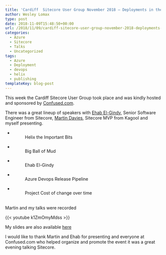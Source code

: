 ```yaml
---
title: 'Cardiff  Sitecore User Group November 2018 – Deployments in the post helix / cloud world'
author: Wesley Lomax
type: post
date: 2018-11-09T15:48:50+00:00
url: /2018/11/09/cardiff-sitecore-user-group-november-2018-deployments-in-the-post-helix-cloud-world/
categories:
  - Azure
  - Sitecore
  - Talks
  - Uncategorized
tags:
  - Azure
  - Deployment
  - devops
  - helix
  - publishing
templateKey: blog-post
---
```

This week the Cardiff Sitecore User Group took place and was kindly hosted and sponsored by <a href="https://www.confused.com/" target="_blank" rel="noopener">Confused.com</a>.

  
There was a great lineup of speakers with <a href="https://twitter.com/EhabElGindy" target="_blank" rel="noopener">Ehab El-Gindy</a>, Senior Software Engineer from Sitecore, <a href="https://twitter.com/TwentyGotoTen" target="_blank" rel="noopener">Martin Davies</a>, Sitecore MVP from Kagool and myself presenting.



<ul class="wp-block-gallery columns-3 is-cropped">
  <li class="blocks-gallery-item">
    <figure><a href="https://i0.wp.com/blog.wesleylomax.co.uk/wp-content/uploads/2018/11/Martin-Helix-the-important-bits.jpeg" data-rel="lightbox-image-0" data-rl_title="" data-rl_caption="" title=""><img class="wp-image-832" src="https://i0.wp.com/blog.wesleylomax.co.uk/wp-content/uploads/2018/11/Martin-Helix-the-important-bits.jpeg?w=640" alt="" data-id="832" data-link="http://blog.wesleylomax.co.uk/?attachment_id=832" srcset="https://i0.wp.com/blog.wesleylomax.co.uk/wp-content/uploads/2018/11/Martin-Helix-the-important-bits.jpeg?w=3264 3264w, https://i0.wp.com/blog.wesleylomax.co.uk/wp-content/uploads/2018/11/Martin-Helix-the-important-bits.jpeg?resize=300%2C225 300w, https://i0.wp.com/blog.wesleylomax.co.uk/wp-content/uploads/2018/11/Martin-Helix-the-important-bits.jpeg?resize=768%2C576 768w, https://i0.wp.com/blog.wesleylomax.co.uk/wp-content/uploads/2018/11/Martin-Helix-the-important-bits.jpeg?resize=1024%2C768 1024w, https://i0.wp.com/blog.wesleylomax.co.uk/wp-content/uploads/2018/11/Martin-Helix-the-important-bits.jpeg?w=1280 1280w, https://i0.wp.com/blog.wesleylomax.co.uk/wp-content/uploads/2018/11/Martin-Helix-the-important-bits.jpeg?w=1920 1920w" sizes="(max-width: 640px) 100vw, 640px" data-recalc-dims="1" /></a> <figcaption>Helix the Important Bits</figcaption> </figure>
  </li>
  <li class="blocks-gallery-item">
    <figure><a href="https://i2.wp.com/blog.wesleylomax.co.uk/wp-content/uploads/2018/11/Martin-Ball-of-Mud.jpg" data-rel="lightbox-image-1" data-rl_title="" data-rl_caption="" title=""><img class="wp-image-831" src="https://i2.wp.com/blog.wesleylomax.co.uk/wp-content/uploads/2018/11/Martin-Ball-of-Mud.jpg?w=640" alt="" data-id="831" data-link="http://blog.wesleylomax.co.uk/?attachment_id=831" srcset="https://i2.wp.com/blog.wesleylomax.co.uk/wp-content/uploads/2018/11/Martin-Ball-of-Mud.jpg?w=1200 1200w, https://i2.wp.com/blog.wesleylomax.co.uk/wp-content/uploads/2018/11/Martin-Ball-of-Mud.jpg?resize=300%2C225 300w, https://i2.wp.com/blog.wesleylomax.co.uk/wp-content/uploads/2018/11/Martin-Ball-of-Mud.jpg?resize=768%2C576 768w, https://i2.wp.com/blog.wesleylomax.co.uk/wp-content/uploads/2018/11/Martin-Ball-of-Mud.jpg?resize=1024%2C768 1024w" sizes="(max-width: 640px) 100vw, 640px" data-recalc-dims="1" /></a> <figcaption>Big Ball of Mud</figcaption> </figure>
  </li>
  <li class="blocks-gallery-item">
    <figure><a href="https://i1.wp.com/blog.wesleylomax.co.uk/wp-content/uploads/2018/11/Ehab-El-Gindy.jpeg" data-rel="lightbox-image-2" data-rl_title="" data-rl_caption="" title=""><img class="wp-image-830" src="https://i1.wp.com/blog.wesleylomax.co.uk/wp-content/uploads/2018/11/Ehab-El-Gindy.jpeg?w=640" alt="" data-id="830" data-link="http://blog.wesleylomax.co.uk/?attachment_id=830" srcset="https://i1.wp.com/blog.wesleylomax.co.uk/wp-content/uploads/2018/11/Ehab-El-Gindy.jpeg?w=3264 3264w, https://i1.wp.com/blog.wesleylomax.co.uk/wp-content/uploads/2018/11/Ehab-El-Gindy.jpeg?resize=300%2C225 300w, https://i1.wp.com/blog.wesleylomax.co.uk/wp-content/uploads/2018/11/Ehab-El-Gindy.jpeg?resize=768%2C576 768w, https://i1.wp.com/blog.wesleylomax.co.uk/wp-content/uploads/2018/11/Ehab-El-Gindy.jpeg?resize=1024%2C768 1024w, https://i1.wp.com/blog.wesleylomax.co.uk/wp-content/uploads/2018/11/Ehab-El-Gindy.jpeg?w=1280 1280w, https://i1.wp.com/blog.wesleylomax.co.uk/wp-content/uploads/2018/11/Ehab-El-Gindy.jpeg?w=1920 1920w" sizes="(max-width: 640px) 100vw, 640px" data-recalc-dims="1" /></a> <figcaption>Ehab El-Gindy</figcaption> </figure>
  </li>
  <li class="blocks-gallery-item">
    <figure><a href="https://i2.wp.com/blog.wesleylomax.co.uk/wp-content/uploads/2018/11/Wesley.jpg" data-rel="lightbox-image-3" data-rl_title="" data-rl_caption="" title=""><img class="wp-image-829" src="https://i2.wp.com/blog.wesleylomax.co.uk/wp-content/uploads/2018/11/Wesley.jpg?w=640" alt="" data-id="829" data-link="http://blog.wesleylomax.co.uk/?attachment_id=829" srcset="https://i2.wp.com/blog.wesleylomax.co.uk/wp-content/uploads/2018/11/Wesley.jpg?w=1200 1200w, https://i2.wp.com/blog.wesleylomax.co.uk/wp-content/uploads/2018/11/Wesley.jpg?resize=300%2C225 300w, https://i2.wp.com/blog.wesleylomax.co.uk/wp-content/uploads/2018/11/Wesley.jpg?resize=768%2C576 768w, https://i2.wp.com/blog.wesleylomax.co.uk/wp-content/uploads/2018/11/Wesley.jpg?resize=1024%2C768 1024w" sizes="(max-width: 640px) 100vw, 640px" data-recalc-dims="1" /></a> <figcaption>Azure Devops Release Pipeline</figcaption> </figure>
  </li>
  <li class="blocks-gallery-item">
    <figure><a href="https://i1.wp.com/blog.wesleylomax.co.uk/wp-content/uploads/2018/11/Martin.jpg" data-rel="lightbox-image-4" data-rl_title="" data-rl_caption="" title=""><img class="wp-image-828" src="https://i1.wp.com/blog.wesleylomax.co.uk/wp-content/uploads/2018/11/Martin.jpg?w=640" alt="" data-id="828" data-link="http://blog.wesleylomax.co.uk/?attachment_id=828" srcset="https://i1.wp.com/blog.wesleylomax.co.uk/wp-content/uploads/2018/11/Martin.jpg?w=1199 1199w, https://i1.wp.com/blog.wesleylomax.co.uk/wp-content/uploads/2018/11/Martin.jpg?resize=300%2C159 300w, https://i1.wp.com/blog.wesleylomax.co.uk/wp-content/uploads/2018/11/Martin.jpg?resize=768%2C407 768w, https://i1.wp.com/blog.wesleylomax.co.uk/wp-content/uploads/2018/11/Martin.jpg?resize=1024%2C543 1024w" sizes="(max-width: 640px) 100vw, 640px" data-recalc-dims="1" /></a> <figcaption>Project Cost of change over time<br /><br /></figcaption> </figure>
  </li>
</ul>

Martin and my talks were recorded 

{{< youtube k1ZmOmyMdss >}} 

My slides are also available <a href="http://blog.wesleylomax.co.uk/wp-content/uploads/2018/11/Sitecore-Deployments-Users-Group-November-2018.pdf" target="_blank" rel="noopener">here</a>  
  
I would like to thank Martin and Ehab for presenting and everyone at Confused.com who helped organize and promote the event it was a great evening talking Sitecore.